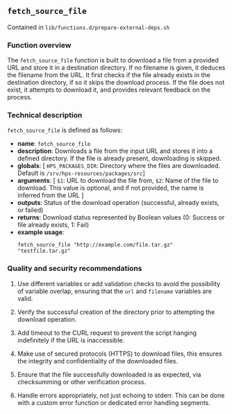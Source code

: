 ## `fetch_source_file`

Contained in `lib/functions.d/prepare-external-deps.sh`

### Function overview

The `fetch_source_file` function is built to download a file from a provided URL and store it in a destination directory. If no filename is given, it deduces the filename from the URL. It first checks if the file already exists in the destination directory, if so it skips the download process. If the file does not exist, it attempts to download it, and provides relevant feedback on the process.

### Technical description

`fetch_source_file` is defined as follows:
- **name**: `fetch_source_file`
- **description**: Downloads a file from the input URL and stores it into a defined directory. If the file is already present, downloading is skipped.
- **globals**: [ `HPS_PACKAGES_DIR`: Directory where the files are downloaded. Default is `/srv/hps-resources/packages/src`] 
- **arguments**: [ `$1`: URL to download the file from, `$2`: Name of the file to download. This value is optional, and if not provided, the name is inferred from the URL ]
- **outputs**: Status of the download operation (successful, already exists, or failed)
- **returns**: Download status represented by Boolean values (0: Success or file already exists, 1: Fail)
- **example usage**:
    ```
    fetch_source_file "http://example.com/file.tar.gz" "testfile.tar.gz"
    ```

### Quality and security recommendations

1. Use different variables or add validation checks to avoid the possibility of variable overlap, ensuring that the `url` and `filename` variables are valid.

2. Verify the successful creation of the directory prior to attempting the download operation. 

3. Add timeout to the CURL request to prevent the script hanging indefinitely if the URL is inaccessible.

4. Make use of secured protocols (HTTPS) to download files, this ensures the integrity and confidentiality of the downloaded files.

5. Ensure that the file successfully downloaded is as expected, via checksumming or other verification process.

6. Handle errors appropriately, not just echoing to stderr. This can be done with a custom error function or dedicated error handling segments.

